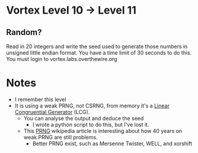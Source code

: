 # Vortex Level 10 → Level 11

## Random?

Read in 20 integers and write the seed used to generate those numbers in unsigned little endian format. You have a time limit of 30 seconds to do this. You must login to vortex.labs.overthewire.org


# Notes

- I remember this level
- It is using a weak PRNG, not CSRNG, from memory it's a [Linear Congruential Generator][LCG] (LCG).
  - You can analyse the output and deduce the seed
    - I wrote a python script to do this, but I've lost it.
  - This [PRNG] wikipedia article is interesting about how 40 years on weak PRNG are still problems.
    - Better PRNG exist, such as Mersenne Twister, WELL, and xorshift

[LCG]: https://en.wikipedia.org/wiki/Linear_congruential_generator
[PRNG]: https://en.wikipedia.org/wiki/Pseudorandom_number_generator
